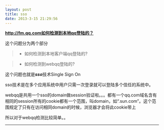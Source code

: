 ```yaml
---
layout: post
title: sso
date: 2013-3-15 21:29:56
---
```


**http://fm.qq.com如何检测到本地qq登陆的？**

这个问题分为两个部分

>* 如何检测到本地客户端qq登陆的?

>* 如何检测到webqq登陆的?


这个问题也就是***sso***技术Single Sign On

sso技术是在多个应用系统中用户只需一次登录就可以登陆多个信任的系统中。

webqq是共用一个sso的domain做session验证啦。。。都有一个qq.com域名含有相同的session所有的cookie都有一个范围，叫domain，如“.sun.com”。这个范围规定了只有在访问相同domain的时候，浏览器才会将此cookie带上

所以对于webqq检测比较简单。。






****
